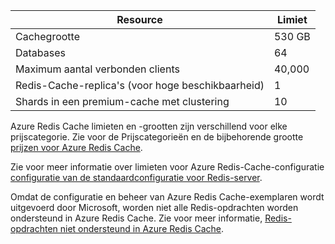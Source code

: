 | Resource | Limiet |
| --- | --- |
| Cachegrootte |530 GB |
| Databases |64 |
| Maximum aantal verbonden clients |40,000 |
| Redis-Cache-replica's (voor hoge beschikbaarheid) |1 |
| Shards in een premium-cache met clustering |10 |

Azure Redis Cache limieten en -grootten zijn verschillend voor elke prijscategorie. Zie voor de Prijscategorieën en de bijbehorende grootte [prijzen voor Azure Redis Cache](https://azure.microsoft.com/pricing/details/cache/).

Zie voor meer informatie over limieten voor Azure Redis-Cache-configuratie [configuratie van de standaardconfiguratie voor Redis-server](../articles/redis-cache/cache-configure.md#default-redis-server-configuration).

Omdat de configuratie en beheer van Azure Redis Cache-exemplaren wordt uitgevoerd door Microsoft, worden niet alle Redis-opdrachten worden ondersteund in Azure Redis Cache. Zie voor meer informatie, [Redis-opdrachten niet ondersteund in Azure Redis Cache](../articles/redis-cache/cache-configure.md#redis-commands-not-supported-in-azure-redis-cache).

